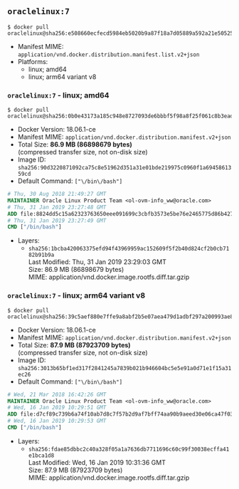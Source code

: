 ## `oraclelinux:7`

```console
$ docker pull oraclelinux@sha256:e508660ecfecd5984eb5020b9a87f18a7d05889a592a21e50525bfcea4069c5b
```

-	Manifest MIME: `application/vnd.docker.distribution.manifest.list.v2+json`
-	Platforms:
	-	linux; amd64
	-	linux; arm64 variant v8

### `oraclelinux:7` - linux; amd64

```console
$ docker pull oraclelinux@sha256:0b0e43173a185c948e8727093de6bbbf5f98a8f25f061c8b3ead2fedbe7eaed4
```

-	Docker Version: 18.06.1-ce
-	Manifest MIME: `application/vnd.docker.distribution.manifest.v2+json`
-	Total Size: **86.9 MB (86898679 bytes)**  
	(compressed transfer size, not on-disk size)
-	Image ID: `sha256:90d3220871092ca75c8e51962d351a31e01bde219975c0960f1a6945861359cd`
-	Default Command: `["\/bin\/bash"]`

```dockerfile
# Thu, 30 Aug 2018 21:49:27 GMT
MAINTAINER Oracle Linux Product Team <ol-ovm-info_ww@oracle.com>
# Thu, 31 Jan 2019 23:27:48 GMT
ADD file:8824dd5c15a62323763650eee091699c3cbfb3573e5be76e2465775d86b42747 in / 
# Thu, 31 Jan 2019 23:27:49 GMT
CMD ["/bin/bash"]
```

-	Layers:
	-	`sha256:1bcba420063375efd94f43969959ac152609f5f2b40d824cf2b0cb7182b91b9a`  
		Last Modified: Thu, 31 Jan 2019 23:29:03 GMT  
		Size: 86.9 MB (86898679 bytes)  
		MIME: application/vnd.docker.image.rootfs.diff.tar.gzip

### `oraclelinux:7` - linux; arm64 variant v8

```console
$ docker pull oraclelinux@sha256:39c5aef880e7ffe9a8abf2b5e07aea479d1adbf297a200993ae801ef688f6b4c
```

-	Docker Version: 18.06.1-ce
-	Manifest MIME: `application/vnd.docker.distribution.manifest.v2+json`
-	Total Size: **87.9 MB (87923709 bytes)**  
	(compressed transfer size, not on-disk size)
-	Image ID: `sha256:3013b65bf1ed317f2841245a7839b021b946604bc5e5e91a0d71e1f15a31ec26`
-	Default Command: `["\/bin\/bash"]`

```dockerfile
# Wed, 21 Mar 2018 16:42:26 GMT
MAINTAINER Oracle Linux Product Team <ol-ovm-info_ww@oracle.com>
# Wed, 16 Jan 2019 10:29:51 GMT
ADD file:d7cf89c739b6a74f10ab7d8c7f57b2d9af7bff74aa90b9aeed30e06ca47f03fe in / 
# Wed, 16 Jan 2019 10:29:53 GMT
CMD ["/bin/bash"]
```

-	Layers:
	-	`sha256:fdae85dbbc2c40a328f05a1a7636db7711696c60c99f30038ecffa41e1bca1d8`  
		Last Modified: Wed, 16 Jan 2019 10:31:36 GMT  
		Size: 87.9 MB (87923709 bytes)  
		MIME: application/vnd.docker.image.rootfs.diff.tar.gzip
